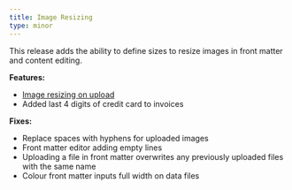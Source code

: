 ```yaml
---
title: Image Resizing
type: minor
---
```



This release adds the ability to define sizes to resize images in front matter and content editing.

**Features:**

* [Image resizing on upload](/documentation/edit/editing/configuration/#image-uploads)
* Added last 4 digits of credit card to invoices

**Fixes:**

* Replace spaces with hyphens for uploaded images
* Front matter editor adding empty lines
* Uploading a file in front matter overwrites any previously uploaded files with the same name
* Colour front matter inputs full width on data files